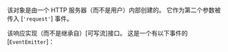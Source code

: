 <!-- YAML
added: v0.1.17
-->

该对象是由一个 HTTP 服务器（而不是用户）内部创建的。
它作为第二个参数被传入 [`'request'`] 事件。

该响应实现（而不是继承自）[可写流]接口。
这是一个有以下事件的 [`EventEmitter`]：

